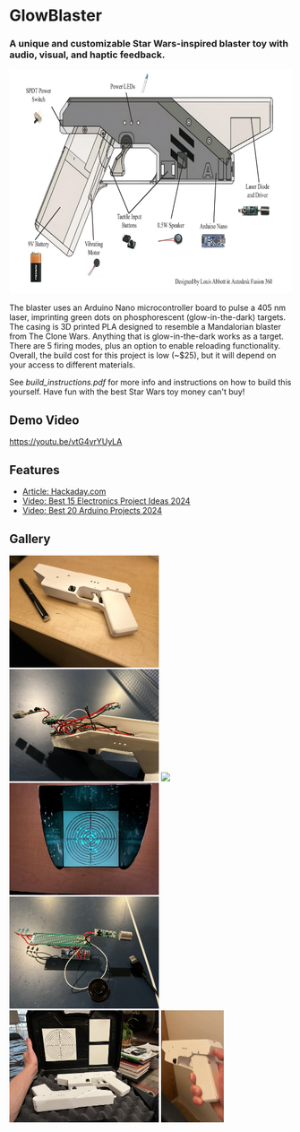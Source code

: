 # GlowBlaster
### A unique and customizable Star Wars-inspired blaster toy with audio, visual, and haptic feedback.

<p align="center">
  <img src="assets/lb_parts.jpg" height=400>
  <!-- <img src="assets/short-ezgif.com-optimize.gif" height=300> -->
</p>

The blaster uses an Arduino Nano microcontroller board to pulse a 405 nm laser, imprinting green dots on phosphorescent (glow-in-the-dark) targets. The casing is 3D printed PLA designed to resemble a Mandalorian blaster from The Clone Wars. Anything that is glow-in-the-dark works as a target. There are 5 firing modes, plus an option to enable reloading functionality. Overall, the build cost for this project is low (~$25), but it will depend on your access to different materials.

See <i>build_instructions.pdf</i> for more info and instructions on how to build this yourself. Have fun with the best Star Wars toy money can't buy!

## Demo Video
https://youtu.be/vtG4vrYUyLA

## Features
- [Article: Hackaday.com](https://hackaday.com/2024/06/04/glowblaster-uses-405-nm-laser-to-make-its-mark/)
- [Video: Best 15 Electronics Project Ideas 2024](https://www.youtube.com/watch?v=6VNHQ1_fF-I)
- [Video: Best 20 Arduino Projects 2024](https://www.youtube.com/watch?v=RtmjpUDPvFQ)

## Gallery
<p>
  <img src="assets/IMG_7249.JPEG" height=200>
  <img src="assets/70797708495__2B8C7910-2858-41E5-AC9A-E88DD9CD2ABC.JPEG" height=200>
  <img src="assets/IMG_7176.JPEG.gif" height=200>
  <img src="assets/IMG_7277.JPEG" height=200>
  <img src="assets/IMG_7522.JPEG" height=200>
  <img src="assets/IMG_7562.JPEG" height=200>
  <img src="assets/short-ezgif.com-optimize.gif" height=200>
</p>

